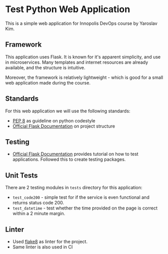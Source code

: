 # Test Python Web Application

This is a simple web application for Innopolis DevOps course by Yaroslav Kim.

## Framework

This application uses Flask. It is known for it's apparent simplicity, and use in microservices. Many templates and internet resources are already available, and the structure is intuitive.

Moreover, the framework is relatively lightweight - which is good for a small web application made during the course.

## Standards

For this web application we will use the following standards:

- [PEP 8](https://peps.python.org/pep-0008/) as guideline on python codestyle
- [Official Flask Documentation](https://flask.palletsprojects.com/en/2.3.x/) on project structure

## Testing

- [Official Flask Documentation](https://flask.palletsprojects.com/en/2.3.x/testing/) provides tutorial on how to test applications. Followed this to create testing packages.

## Unit Tests

There are 2 testing modules in `tests` directory for this application:

- `test_code200` - simple test for if the service is even functional and returns status code 200.
- `test_datetime` - test whether the time provided on the page is correct within a 2 minute margin.

## Linter

- Used [flake8](https://pypi.org/project/flake8/) as linter for the project.
- Same linter is also used in CI